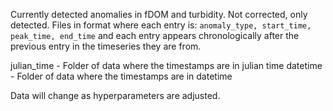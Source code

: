 Currently detected anomalies in fDOM and turbidity. Not corrected, only detected. Files in format where each entry is: `anomaly_type, start_time, peak_time, end_time` and each entry appears chronologically after the previous entry in the timeseries they are from. 

julian_time - Folder of data where the timestamps are in julian time
datetime - Folder of data where the timestamps are in datetime

Data will change as hyperparameters are adjusted. 
